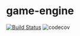 # game-engine

[![Build Status](https://github.com/krisukox/game-engine-v4/workflows/Build/badge.svg)](https://github.com/krisukox/game-engine-v4/actions)
![codecov](https://codecov.io/gh/krisukox/game-engine-v4/branch/master/graphs/badge.svg?token=H1GXCQQ3YG)
